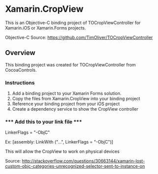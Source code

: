 # Xamarin.CropView
This is an Objective-C binding project of TOCropViewController for Xamarin.iOS or Xamarin.Forms projects.

Objective-C Source: https://github.com/TimOliver/TOCropViewController


## Overview

This binding project was created for TOCropViewController from CocoaControls.

### Instructions

1. Add a binding project to your Xamarin Forms solution.
2. Copy the files from Xamarin.CropView into your binding project
3. Reference your binding project from your iOS project
4. Create a dependency service to show the CropView controller


### *** Add this to your link file ***
LinkerFlags = "-ObjC"

Ex: [assembly: LinkWith ("...", LinkerFlags = "-ObjC")]

This will allow the CropView to work on physical devices

Source: http://stackoverflow.com/questions/30663144/xamarin-lost-custom-objc-categories-unrecognized-selector-sent-to-instance-on